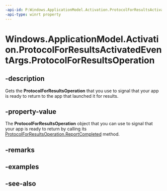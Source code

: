 ```yaml
---
-api-id: P:Windows.ApplicationModel.Activation.ProtocolForResultsActivatedEventArgs.ProtocolForResultsOperation
-api-type: winrt property
---
```


<!-- Property syntax
public Windows.System.ProtocolForResultsOperation ProtocolForResultsOperation { get; }
-->

# Windows.ApplicationModel.Activation.ProtocolForResultsActivatedEventArgs.ProtocolForResultsOperation

## -description
Gets the **ProtocolForResultsOperation** that you use to signal that your app is ready to return to the app that launched it for results.

## -property-value
The **ProtocolForResultsOperation** object that you can use to signal that your app is ready to return by calling its [ProtocolForResultsOperation.ReportCompleted](../windows.system/protocolforresultsoperation_reportcompleted.md) method.

## -remarks

## -examples

## -see-also
